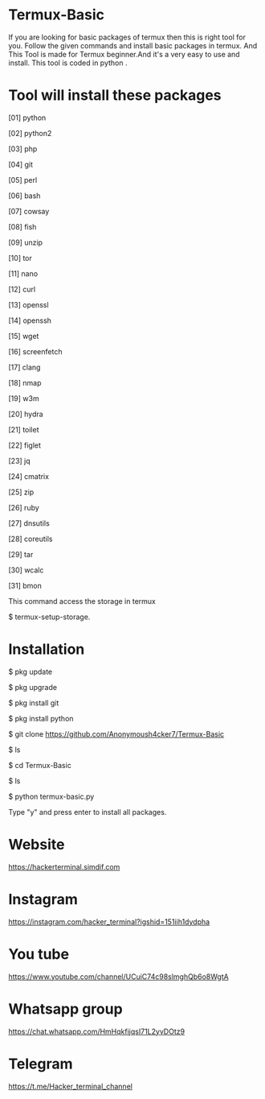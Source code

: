 # Termux-Basic
If you are looking for basic packages of termux then this is right tool for you. Follow the given commands and install basic packages in termux. And This Tool is made for Termux beginner.And it's a very easy to use and install. This tool is coded in python .
# Tool will install these packages
[01] python

[02] python2

[03] php

[04] git

[05] perl

[06] bash

[07] cowsay

[08] fish

[09] unzip

[10] tor

[11] nano

[12] curl

[13] openssl

[14] openssh

[15] wget

[16] screenfetch

[17] clang

[18] nmap

[19] w3m

[20] hydra

[21] toilet

[22] figlet

[23] jq

[24] cmatrix

[25] zip

[26] ruby

[27] dnsutils

[28] coreutils

[29] tar

[30] wcalc

[31] bmon

This command access the storage in termux

$ termux-setup-storage.
# Installation
$ pkg update

$ pkg upgrade

$ pkg install git

$ pkg install python

$ git clone https://github.com/Anonymoush4cker7/Termux-Basic

$ ls

$ cd Termux-Basic

$ ls

$ python termux-basic.py

Type "y" and press enter to install all packages.

# Website
https://hackerterminal.simdif.com


# Instagram
https://instagram.com/hacker_terminal?igshid=151iih1dydpha


# You tube
https://www.youtube.com/channel/UCuiC74c98slmghQb6o8WgtA


# Whatsapp group
https://chat.whatsapp.com/HmHqkfijqsI71L2yvDOtz9


# Telegram
https://t.me/Hacker_terminal_channel

